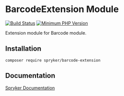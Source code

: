 # BarcodeExtension Module
[![Build Status](https://travis-ci.org/spryker/barcode-extension.svg)](https://travis-ci.org/spryker/barcode-extension)
[![Minimum PHP Version](https://img.shields.io/badge/php-%3E%3D%207.2-8892BF.svg)](https://php.net/)

Extension module for Barcode module. 

## Installation

```
composer require spryker/barcode-extension
```

## Documentation

[Spryker Documentation](https://academy.spryker.com/developing_with_spryker/module_guide/modules.html)
